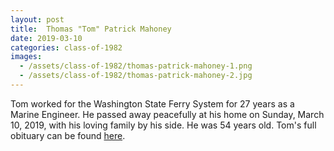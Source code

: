 ```yaml
---
layout: post
title:  Thomas "Tom" Patrick Mahoney
date: 2019-03-10
categories: class-of-1982
images:
  - /assets/class-of-1982/thomas-patrick-mahoney-1.png
  - /assets/class-of-1982/thomas-patrick-mahoney-2.jpg
---
```

Tom worked for the Washington State Ferry System for 27 years as a Marine Engineer. He passed away peacefully at his home on Sunday, March 10, 2019, with his loving family by his side. He was 54 years old. Tom's full obituary can be found [here](https://tinyurl.com/y2zsq73t).
